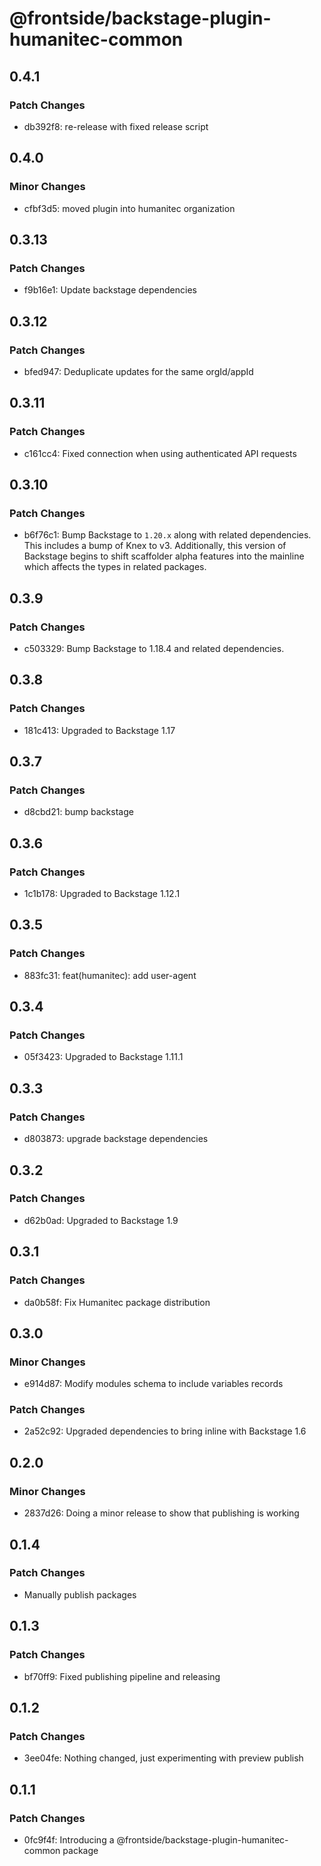 # @frontside/backstage-plugin-humanitec-common

## 0.4.1

### Patch Changes

- db392f8: re-release with fixed release script

## 0.4.0

### Minor Changes

- cfbf3d5: moved plugin into humanitec organization

## 0.3.13

### Patch Changes

- f9b16e1: Update backstage dependencies

## 0.3.12

### Patch Changes

- bfed947: Deduplicate updates for the same orgId/appId

## 0.3.11

### Patch Changes

- c161cc4: Fixed connection when using authenticated API requests

## 0.3.10

### Patch Changes

- b6f76c1: Bump Backstage to `1.20.x` along with related dependencies. This includes a bump of Knex to v3. Additionally, this version of Backstage begins to shift scaffolder alpha features into the mainline which affects the types in related packages.

## 0.3.9

### Patch Changes

- c503329: Bump Backstage to 1.18.4 and related dependencies.

## 0.3.8

### Patch Changes

- 181c413: Upgraded to Backstage 1.17

## 0.3.7

### Patch Changes

- d8cbd21: bump backstage

## 0.3.6

### Patch Changes

- 1c1b178: Upgraded to Backstage 1.12.1

## 0.3.5

### Patch Changes

- 883fc31: feat(humanitec): add user-agent

## 0.3.4

### Patch Changes

- 05f3423: Upgraded to Backstage 1.11.1

## 0.3.3

### Patch Changes

- d803873: upgrade backstage dependencies

## 0.3.2

### Patch Changes

- d62b0ad: Upgraded to Backstage 1.9

## 0.3.1

### Patch Changes

- da0b58f: Fix Humanitec package distribution

## 0.3.0

### Minor Changes

- e914d87: Modify modules schema to include variables records

### Patch Changes

- 2a52c92: Upgraded dependencies to bring inline with Backstage 1.6

## 0.2.0

### Minor Changes

- 2837d26: Doing a minor release to show that publishing is working

## 0.1.4

### Patch Changes

- Manually publish packages

## 0.1.3

### Patch Changes

- bf70ff9: Fixed publishing pipeline and releasing

## 0.1.2

### Patch Changes

- 3ee04fe: Nothing changed, just experimenting with preview publish

## 0.1.1

### Patch Changes

- 0fc9f4f: Introducing a @frontside/backstage-plugin-humanitec-common package
